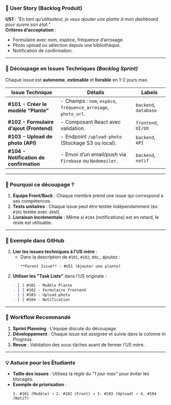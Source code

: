 ### **🌱 User Story (Backlog Produit)**

**US1** : _"En tant qu’utilisateur, je veux ajouter une plante à mon dashboard pour suivre son état."_  
**Critères d’acceptation** :

- Formulaire avec nom, espèce, fréquence d’arrosage.
- Photo upload ou sélection depuis une bibliothèque.
- Notification de confirmation.

---

### **🔨 Découpage en Issues Techniques** _(Backlog Sprint)_

Chaque issue est **autonome**, **estimable** et **livrable** en 1-2 jours max.

| **Issue Technique**                      | **Détails**                                                    | **Labels**            |
| ---------------------------------------- | -------------------------------------------------------------- | --------------------- |
| **#101 - Créer le modèle "Plante"**      | - Champs : `nom`, `espèce`, `fréquence_arrosage`, `photo_url`. | `backend`, `database` |
| **#102 - Formulaire d’ajout (Frontend)** | - Composant React avec validation.                             | `frontend`, `UI/UX`   |
| **#103 - Upload de photo (API)**         | - Endpoint `/upload-photo` (Stockage S3 ou local).             | `backend`, `API`      |
| **#104 - Notification de confirmation**  | - Envoi d’un email/push via `Firebase` ou `Nodemailer`.        | `backend`, `notif`    |

---

### **🎯 Pourquoi ce découpage ?**

1. **Équipe Front/Back** : Chaque membre prend une issue qui correspond à ses compétences.
2. **Tests unitaires** : Chaque issue peut être testée indépendamment (ex: `#101` testée avec Jest).
3. **Livraison incrémentale** : Même si `#104` (notifications) est en retard, le reste est utilisable.

---

### **📌 Exemple dans GitHub**

1. **Lier les issues techniques à l’US mère** :
   - Dans la description de `#101`, `#102`, etc., ajoutez :
     ```markdown
     **Parent Issue** : #US1 (Ajouter une plante)
     ```
2. **Utiliser les "Task Lists"** dans l’US originale :
   ```markdown
   - [ ] #101 - Modèle Plante
   - [ ] #102 - Formulaire frontend
   - [ ] #103 - Upload photo
   - [ ] #104 - Notification
   ```

---

### **🚀 Workflow Recommandé**

1. **Sprint Planning** : L’équipe discute du découpage.
2. **Développement** : Chaque issue est assignée et suivie dans la colonne _In Progress_.
3. **Revue** : Validation des sous-tâches avant de fermer l’US mère.

---

### **💡 Astuce pour les Étudiants**

- **Taille des issues** : Utilisez la règle du _"1 jour max"_ pour éviter les blocages.
- **Exemple de priorisation** :
  ```
  1. #101 (Modèle) → 2. #102 (Front) → 3. #103 (Upload) → 4. #104 (Notif)
  ```
